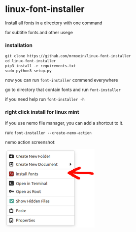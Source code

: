 # linux-font-installer

Install all fonts in a directory with one command

for subtitle fonts and other usege

### installation

```
git clone https://github.com/mrmoein/linux-font-installer
cd linux-font-installer
pip3 install -r requirements.txt
sudo python3 setup.py
```

now you can run `font-installer` commend everywhere

go to directory that contain fonts and run `font-installer`

if you need help run `font-installer -h`

### right click install for linux mint

if you use nemo file manager, you can add a shortcut to it.

run: `font-installer --create-nemo-action`

nemo action screenshot:

![nemo action screenshot](nemo_action_screenshot.png)
